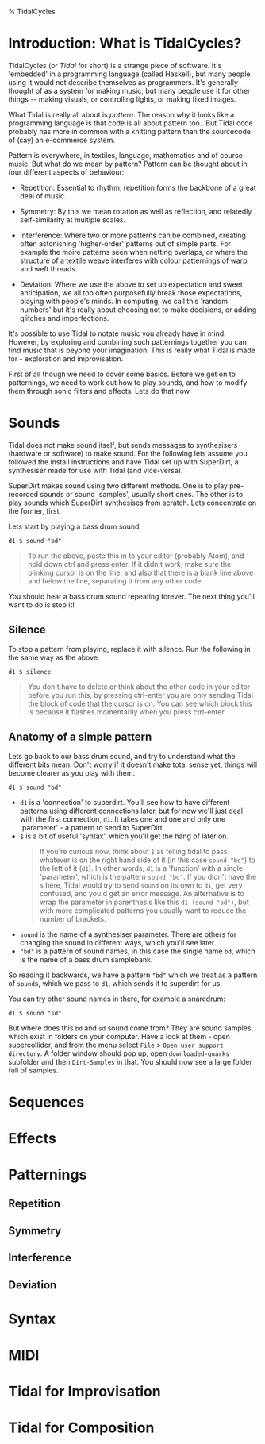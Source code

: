 % TidalCycles

# Introduction: What is TidalCycles?

TidalCycles (or *Tidal* for short) is a strange piece of
software. It's 'embedded' in a programming language (called Haskell),
but many people using it would not describe themselves as
programmers. It's generally thought of as a system for making music,
but many people use it for other things -- making visuals, or
controlling lights, or making fixed images.

What Tidal is really all about is *pattern*. The reason why it looks
like a programming language is that code is all about pattern
too.. But Tidal code probably has more in common with a knitting
pattern than the sourcecode of (say) an e-commerce system.

Pattern is everywhere, in textiles, language, mathematics and of
course music. But what do we mean by pattern? Pattern can be thought
about in four different aspects of behaviour:

[//]: # (TODO Examples for each)

* Repetition: Essential to rhythm, repetition forms the backbone of a
  great deal of music.

* Symmetry: By this we mean rotation as well as reflection, and
  relatedly self-similarity at multiple scales.

* Interference: Where two or more patterns can be combined, creating
  often astonishing 'higher-order' patterns out of simple parts.  For
  example the moire patterns seen when netting overlaps, or where the
  structure of a textile weave interferes with colour patternings of
  warp and weft threads.

* Deviation: Where we use the above to set up expectation and sweet
  anticipation, we all too often purposefully break those
  expectations, playing with people's minds. In computing, we call
  this 'random numbers' but it's really about choosing not to make
  decisions, or adding glitches and imperfections.

It's possible to use Tidal to notate music you already have in
mind. However, by exploring and combining such patternings together
you can find music that is beyond your imagination. This is really
what Tidal is made for - exploration and improvisation.

First of all though we need to cover some basics. Before we get on to
patternings, we need to work out how to play sounds, and how to modify
them through sonic filters and effects. Lets do that now.

# Sounds

Tidal does not make sound itself, but sends messages to synthesisers
(hardware or software) to make sound. For the following lets assume
you followed the install instructions and have Tidal set up with
SuperDirt, a synthesiser made for use with Tidal (and vice-versa).

SuperDirt makes sound using two different methods. One is to play
pre-recorded sounds or sound 'samples', usually short ones. The other
is to play sounds which SuperDirt synthesises from scratch. Lets
concentrate on the former, first.

Lets start by playing a bass drum sound:

```
d1 $ sound "bd"
```

> To run the above, paste this in to your editor (probably Atom), and
> hold down ctrl and press enter. If it didn't work, make sure the
> blinking cursor is on the line, and also that there is a blank line
> above and below the line, separating it from any other code.

You should hear a bass drum sound repeating forever. The next thing
you'll want to do is stop it!

## Silence

To stop a pattern from playing, replace it with silence. Run the
following in the same way as the above:

```
d1 $ silence
```

> You don't have to delete or think about the other code in your
> editor before you run this, by pressing ctrl-enter you are only
> sending Tidal the block of code that the cursor is on. You can see
> which block this is because it flashes momentarily when you press
> ctrl-enter.

## Anatomy of a simple pattern

Lets go back to our bass drum sound, and try to understand what the
different bits mean. Don't worry if it doesn't make total sense yet,
things will become clearer as you play with them.

```
d1 $ sound "bd"
```

* `d1` is a 'connection' to superdirt. You'll see how to have
  different patterns using different connections later, but for now
  we'll just deal with the first connection, `d1`. It takes one and
  one and only one 'parameter' - a pattern to send to SuperDirt.
* `$` is a bit of useful 'syntax', which you'll get the hang of later on.
  > If you're curious now, think about `$` as telling tidal to pass
  > whatever is on the right hand side of it (in this case `sound "bd"`)
  > to the left of it (`d1`). In other words, `d1` is a 'function' with a
  > single 'parameter', which is the pattern `sound "bd"`. If you didn't
  > have the `$` here, Tidal would try to send `sound` on its own to `d1`,
  > get very confused, and you'd get an error message. An alternative is
  > to wrap the parameter in parenthesis like this `d1 (sound "bd")`, but
  > with more complicated patterns you usually want to reduce the number
  > of brackets.
* `sound` is the name of a synthesiser parameter. There are others for
  changing the sound in different ways, which you'll see later.
* `"bd"` is a pattern of sound names, in this case the single name
  `bd`, which is the name of a bass drum samplebank.

So reading it backwards, we have a pattern `"bd"` which we treat as a
pattern of `sound`s, which we pass to `d1`, which sends it to
superdirt for us.

You can try other sound names in there, for example a snaredrum:

```
d1 $ sound "sd"
```

But where does this `bd` and `sd` sound come from? They are sound
samples, which exist in folders on your computer. Have a look at
them - open supercollider, and from the menu select `File` > `Open
user support directory`. A folder window should pop up, open
`downloaded-quarks` subfolder and then `Dirt-Samples` in that. You
should now see a large folder full of samples.

# Sequences

# Effects

# Patternings

## Repetition

## Symmetry

## Interference

## Deviation

# Syntax

# MIDI

# Tidal for Improvisation

# Tidal for Composition

